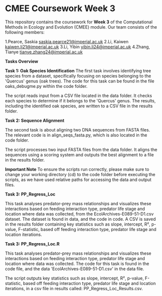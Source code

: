 # CMEE Coursework Week 3

This repository contains the coursework for **Week 3** of the Computational Methods in Ecology and Evolution (CMEE) module. Our team consists of the following members:

1.Pearce, Saskia   saskia.pearce21@imperial.ac.uk
2.Li, Kaiwen   kaiwen.li21@imperial.ac.uk
3.Li, Yibin    yibin.li24@imperial.ac.uk
4.Zhang, Tianye  tianye.zhang24@imperial.ac.uk

**Tasks Overview**

**Task 1: Oak Species Identification**
The first task involves identifying tree species from a dataset, specifically focusing on species belonging to the 'Quercus' genus (oak trees). The code for this task can be found in the file oaks_debugme.py within the code folder.

The script reads input from a CSV file located in the data folder.
It checks each species to determine if it belongs to the 'Quercus' genus.
The results, including the identified oak species, are written to a CSV file in the results folder.

**Task 2: Sequence Alignment**

The second task is about aligning two DNA sequences from FASTA files. The relevant code is in align_seqs_fasta.py, which is also located in the code folder.

The script processes two input FASTA files from the data folder.
It aligns the sequences using a scoring system and outputs the best alignment to a file in the results folder.

**Important Note**
To ensure the scripts run correctly, please make sure to change your working directory (cd) to the code folder before executing the scripts, as we have used relative paths for accessing the data and output files.

**Task 3: PP_Regress_Loc**

This task analyses predator-prey mass relationships and visualizes these interactions based on feeding interaction type, predator life stage and location where data was collected, from the EcolArchives-E089-51-D1.csv dataset. The dataset is found in data, and the code in code. A CSV is saved in the results folder containing key statistics such as slope, intercept, R², p-value, F-statistic, based off feeding interaction type, predator life stage and location iterations. 

**Task 3: PP_Regress_Loc.R**

This task analyses predator-prey mass relationships and visualizes these interactions based on feeding interaction type, predator life stage and location where data was collected. The code for this task is found in the code file, and the data 'EcolArchives-E089-51-D1.csv' in the data file. 

The script outputs key statistics such as slope, intercept, R², p-value, F-statistic, based off feeding interaction type, predator life stage and location iterations, in a csv file in results called: PP_Regress_Loc_Results.csv.


